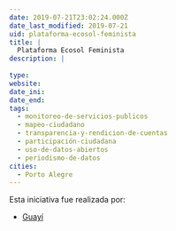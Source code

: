 ```yaml
---
date: 2019-07-21T23:02:24.000Z
date_last_modified: 2019-07-21
uid: plataforma-ecosol-feminista
title: |
  Plataforma Ecosol Feminista
description: |
  
type: 
website: 
date_ini: 
date_end: 
tags:
  - monitoreo-de-servicios-publicos
  - mapeo-ciudadano
  - transparencia-y-rendicion-de-cuentas
  - participación-ciudadana
  - uso-de-datos-abiertos
  - periodismo-de-datos
cities: 
  - Porto Alegre
---
```


Esta iniciativa fue realizada por:

- [Guayí](/organizaciones/guayi)

